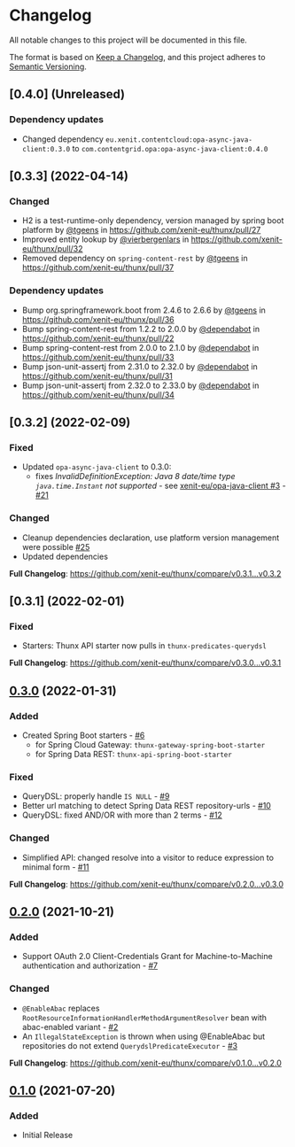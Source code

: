 # Changelog
All notable changes to this project will be documented in this file.

The format is based on [Keep a Changelog](https://keepachangelog.com/en/1.0.0/),
and this project adheres to [Semantic Versioning](https://semver.org/spec/v2.0.0.html).

## [0.4.0] (Unreleased)

### Dependency updates

* Changed dependency `eu.xenit.contentcloud:opa-async-java-client:0.3.0` to `com.contentgrid.opa:opa-async-java-client:0.4.0` 

## [0.3.3] (2022-04-14)

### Changed

* H2 is a test-runtime-only dependency, version managed by spring boot platform by [@tgeens] in https://github.com/xenit-eu/thunx/pull/27
* Improved entity lookup by [@vierbergenlars] in https://github.com/xenit-eu/thunx/pull/32
* Removed dependency on `spring-content-rest` by [@tgeens] in https://github.com/xenit-eu/thunx/pull/37

### Dependency updates

* Bump org.springframework.boot from 2.4.6 to 2.6.6 by [@tgeens] in https://github.com/xenit-eu/thunx/pull/36
* Bump spring-content-rest from 1.2.2 to 2.0.0 by [@dependabot] in https://github.com/xenit-eu/thunx/pull/22
* Bump spring-content-rest from 2.0.0 to 2.1.0 by [@dependabot] in https://github.com/xenit-eu/thunx/pull/33
* Bump json-unit-assertj from 2.31.0 to 2.32.0 by [@dependabot] in https://github.com/xenit-eu/thunx/pull/31
* Bump json-unit-assertj from 2.32.0 to 2.33.0 by [@dependabot] in https://github.com/xenit-eu/thunx/pull/34

## [0.3.2] (2022-02-09)

### Fixed
* Updated `opa-async-java-client` to 0.3.0:
  * fixes _InvalidDefinitionException: Java 8 date/time type `java.time.Instant` not supported_ - see [xenit-eu/opa-java-client #3] - [#21]

### Changed
* Cleanup dependencies declaration, use platform version management were possible [#25]
* Updated dependencies

**Full Changelog**: https://github.com/xenit-eu/thunx/compare/v0.3.1...v0.3.2

[xenit-eu/opa-java-client #3]: https://github.com/xenit-eu/opa-java-client/issues/3
[#21]: https://github.com/xenit-eu/thunx/pull/21
[#25]: https://github.com/xenit-eu/thunx/pull/25

## [0.3.1] (2022-02-01)

### Fixed

* Starters: Thunx API starter now pulls in `thunx-predicates-querydsl`

**Full Changelog**: https://github.com/xenit-eu/thunx/compare/v0.3.0...v0.3.1

## [0.3.0] (2022-01-31)

### Added

* Created Spring Boot starters - [#6]
  * for Spring Cloud Gateway: `thunx-gateway-spring-boot-starter`
  * for Spring Data REST: `thunx-api-spring-boot-starter`

### Fixed

* QueryDSL: properly handle `IS NULL` - [#9]
* Better url matching to detect Spring Data REST repository-urls - [#10]
* QueryDSL: fixed AND/OR with more than 2 terms - [#12]

### Changed

* Simplified API: changed resolve into a visitor to reduce expression to minimal form - [#11]

[0.3.0]: https://github.com/xenit-eu/thunx/releases/tag/v0.3.0
[#6]: https://github.com/xenit-eu/thunx/pull/6
[#8]: https://github.com/xenit-eu/thunx/pull/8
[#9]: https://github.com/xenit-eu/thunx/pull/9
[#10]: https://github.com/xenit-eu/thunx/pull/10
[#12]: https://github.com/xenit-eu/thunx/pull/12
[#11]: https://github.com/xenit-eu/thunx/pull/11

**Full Changelog**: https://github.com/xenit-eu/thunx/compare/v0.2.0...v0.3.0

## [0.2.0] (2021-10-21)

### Added

* Support OAuth 2.0 Client-Credentials Grant for Machine-to-Machine authentication and authorization - [#7]

### Changed

* `@EnableAbac` replaces `RootResourceInformationHandlerMethodArgumentResolver` bean with abac-enabled variant - [#2]
* An `IllegalStateException` is thrown when using @EnableAbac but repositories do not extend `QuerydslPredicateExecutor` - [#3]

[0.2.0]: https://github.com/xenit-eu/thunx/releases/tag/v0.2.0
[#7]: https://github.com/xenit-eu/thunx/pull/7
[#2]: https://github.com/xenit-eu/thunx/pull/2
[#3]: https://github.com/xenit-eu/thunx/pull/3

**Full Changelog**: https://github.com/xenit-eu/thunx/compare/v0.1.0...v0.2.0

## [0.1.0] (2021-07-20)

### Added

- Initial Release

[0.1.0]: https://github.com/xenit-eu/thunx/releases/tag/v0.1.0

[@dependabot]: https://github.com/dependabot
[@vierbergenlars]: https://github.com/vierbergenlars
[@tgeens]: https://github.com/tgeens

